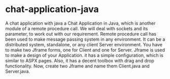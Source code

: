 # chat-application-java
A chat application with java
a Chat Application in Java, which is another module of a remote procedure call. We will deal with sockets and its parameter, to work out with our requirement. Remote 
procedure call has been used to make message passing system in any environment. It can be a distributed system, standalone, or any client Server environment. 
You have to make two Jframe forms, one for Client and one for Server. Jframe is used to make a design of your Application. it has a simple configuration, which is similar to ASPX pages. Also, it has a decent toolbox with drag and drop 
functionality. Now, create two Jframe and name them Client.java and Server.java. 
